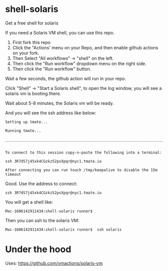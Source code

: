 # shell-solaris
Get a free shell for solaris

If you need a Solaris VM shell, you can use this repo.


1. First fork this repo
2. Click the "Actions' menu on your Repo, and then enable github actions on your fork.
3. Then Select "All workflows" -> "shell" on the left.
4. Then click the "Run workflow" dropdown menu on the right side.
5. Then click the "Run workflow" button.


Wait a few seconds, the github action will run in your repo.

Click "Shell" -> "Start a Solaris shell",  to open the log window, you will see a solaris vm is booting there.

Wait about 5-8 minutes, the Solaris vm will be ready.

And you will see the ssh address like below:

```
Setting up tmate...

Running tmate...

________________________________________________________________________________


To connect to this session copy-n-paste the following into a terminal:

ssh 3R7dS7j45xk4CGzkz52psXpqr@nyc1.tmate.io

After connecting you can run touch /tmp/keepalive to disable the 15m timeout
```

Good.  Use the address to connect:


```
ssh 3R7dS7j45xk4CGzkz52psXpqr@nyc1.tmate.io
```


You will get a shell like:


```
Mac-1606142911434:shell-solaris runner$
```

Then you can ssh to the solaris VM:

```
Mac-1606142911434:shell-solaris runner$  ssh solaris

```


# Under the hood

Uses: https://github.com/vmactions/solaris-vm


